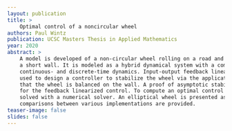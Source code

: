 ```yaml
---
layout: publication
title: > 
    Optimal control of a noncircular wheel
authors: Paul Wintz
publication: UCSC Masters Thesis in Applied Mathematics
year: 2020
abstract: >
    A model is developed of a non-circular wheel rolling on a road and colliding with
    a short wall. It is modeled as a hybrid dynamical system with a combination of
    continuous- and discrete-time dynamics. Input-output feedback linearization is
    used to design a controller to stabilize the wheel via the application of torque such
    that the wheel is balanced on the wall. A proof of asymptotic stability is provided
    for the feedback linearized control. To compute an optimal control signal, the problem is discretized into a finite-dimensional constrained optimization problem and
    solved with a numerical solver. An elliptical wheel is presented as an example and
    comparisons between various implementations are provided.
teaser-image: false
slides: false
---
```


